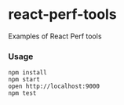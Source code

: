 react-perf-tools
===========

Examples of React Perf tools

### Usage

```
npm install
npm start
open http://localhost:9000
npm test
```
